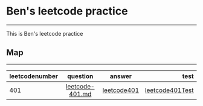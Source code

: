 # Ben's leetcode practice
*****
 This is Ben's leetcode practice

## Map
*****
leetcodenumber|question|answer|test
--------------|:------:|:----:|---:
401|[leetcode-401.md](src/question/leetcode-401.md)|[leetcode401](src/main/java/leetcode401.java)|[leetcode401Test](src/test/java/leetcode401Test.java)